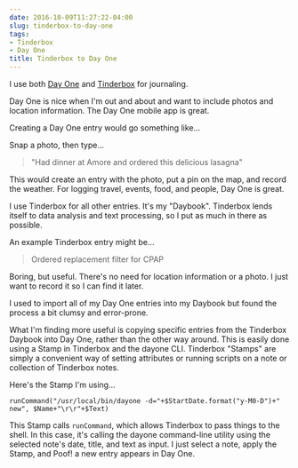 ```yaml
---
date: 2016-10-09T11:27:22-04:00
slug: tinderbox-to-day-one
tags:
- Tinderbox
- Day One
title: Tinderbox to Day One
---
```


I use both [Day One](http://dayoneapp.com)
and [Tinderbox](http://www.eastgate.com/Tinderbox/) for journaling.

Day One is nice when I'm out and about and want to include photos and location
information. The Day One mobile app is great.

Creating a Day One entry would go something like...

Snap a photo, then type...

> "Had dinner at Amore and ordered this delicious lasagna"

This would create an entry with the photo, put a pin on the map, and record the weather. For
logging travel, events, food, and people, Day One is great.

I use Tinderbox for all other entries. It's my "Daybook". Tinderbox lends itself
to data analysis and text processing, so I put as much in there as possible.

An example Tinderbox entry might be...

> Ordered replacement filter for CPAP

Boring, but useful. There's no need for location information or a photo. I just
want to record it so I can find it later.

I used to import all of my Day One entries into my Daybook but found the process
a bit clumsy and error-prone. 

What I'm finding more useful is copying specific entries from the Tinderbox
Daybook into Day One, rather than the other way around. This is easily done
using a Stamp in Tinderbox and the dayone CLI. Tinderbox "Stamps" are simply a
convenient way of setting attributes or running scripts on a note or collection
of Tinderbox notes.

Here's the Stamp I'm using...

```
runCommand("/usr/local/bin/dayone -d="+$StartDate.format("y-M0-D")+" new", $Name+"\r\r"+$Text)
```

This Stamp calls `runCommand`, which allows Tinderbox to pass things to the
shell. In this case, it's calling the dayone command-line utility using the
selected note's date, title, and text as input. I just select a note, apply the
Stamp, and Poof! a new entry appears in Day One.

